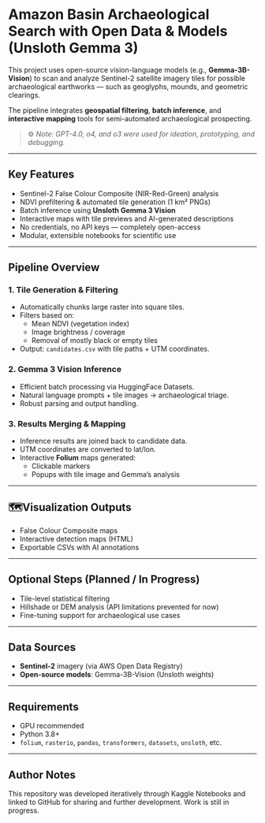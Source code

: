 # Amazon Basin Archaeological Search with Open Data & Models (Unsloth Gemma 3)

This project uses open-source vision-language models (e.g., **Gemma-3B-Vision**) to scan and analyze Sentinel-2 satellite imagery tiles for possible archaeological earthworks — such as geoglyphs, mounds, and geometric clearings.

The pipeline integrates **geospatial filtering**, **batch inference**, and **interactive mapping** tools for semi-automated archaeological prospecting.

> ⚙️ *Note: GPT-4.0, o4, and o3 were used for ideation, prototyping, and debugging.*

---

## Key Features

- Sentinel-2 False Colour Composite (NIR-Red-Green) analysis  
- NDVI prefiltering & automated tile generation (1 km² PNGs)  
- Batch inference using **Unsloth Gemma 3 Vision**  
- Interactive maps with tile previews and AI-generated descriptions  
- No credentials, no API keys — completely open-access  
- Modular, extensible notebooks for scientific use  

---

## Pipeline Overview

### 1. **Tile Generation & Filtering**
- Automatically chunks large raster into square tiles.
- Filters based on:
  - Mean NDVI (vegetation index)
  - Image brightness / coverage
  - Removal of mostly black or empty tiles
- Output: `candidates.csv` with tile paths + UTM coordinates.

### 2. **Gemma 3 Vision Inference**
- Efficient batch processing via HuggingFace Datasets.
- Natural language prompts + tile images → archaeological triage.
- Robust parsing and output handling.

### 3. **Results Merging & Mapping**
- Inference results are joined back to candidate data.
- UTM coordinates are converted to lat/lon.
- Interactive **Folium** maps generated:
  - Clickable markers
  - Popups with tile image and Gemma’s analysis

---

## 🗺Visualization Outputs

- False Colour Composite maps  
- Interactive detection maps (HTML)  
- Exportable CSVs with AI annotations  

---

## Optional Steps (Planned / In Progress)
- Tile-level statistical filtering  
- Hillshade or DEM analysis (API limitations prevented for now)  
- Fine-tuning support for archaeological use cases  

---

## Data Sources

- **Sentinel-2** imagery (via AWS Open Data Registry)  
- **Open-source models**: Gemma-3B-Vision (Unsloth weights)

---

## Requirements

- GPU recommended  
- Python 3.8+  
- `folium`, `rasterio`, `pandas`, `transformers`, `datasets`, `unsloth`, etc.

---

## Author Notes

This repository was developed iteratively through Kaggle Notebooks and linked to GitHub for sharing and further development. Work is still in progress.


